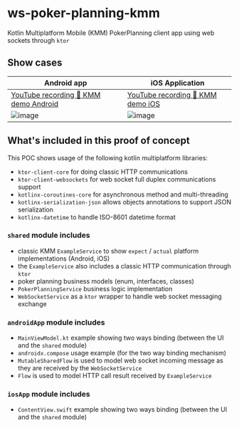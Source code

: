 # ws-poker-planning-kmm

Kotlin Multiplatform Mobile (KMM) PokerPlanning client app using web sockets through `ktor`

## Show cases

Android app | iOS Application
----------- | ---------------
[YouTube recording :cinema: KMM demo Android](https://youtu.be/h7QuT552yz4) | [YouTube recording :cinema: KMM demo iOS](https://youtu.be/6FaL07SfNAc)
![image](https://user-images.githubusercontent.com/3459255/196678460-11d479ba-21fc-4fc0-b85f-5ea8f2b38e40.png) | ![image](https://user-images.githubusercontent.com/3459255/196676728-e478e1b7-5a47-407d-8bbc-c3a2988b9cfc.png)


## What's included in this proof of concept

This POC shows usage of the following kotlin multiplatform libraries:

- `ktor-client-core` for doing classic HTTP communications
- `ktor-client-websockets` for web socket full duplex communications support
- `kotlinx-coroutines-core` for asynchronous method and multi-threading
- `kotlinx-serialization-json` allows objects annotations to support JSON serialization
- `kotlinx-datetime` to handle ISO-8601 datetime format

### `shared` module includes

- classic KMM `ExampleService` to show `expect` / `actual` platform implementations (Android, iOS)
- the `ExampleService` also includes a classic HTTP communication through `ktor`
- poker planning business models (enum, interfaces, classes)
- `PokerPlanningService` business logic implementation
- `WebSocketService` as a `ktor` wrapper to handle web socket messaging exchange

### `androidApp` module includes

- `MainViewModel.kt` example showing two ways binding (between the UI and the `shared` module)
- `androidx.compose` usage example (for the two way binding mechanism)
- `MutableSharedFlow` is used to model web socket incoming message as they are received by the `WebSocketService`
- `Flow` is used to model HTTP call result received by `ExampleService`

### `iosApp` module includes

- `ContentView.swift` example showing two ways binding (between the UI and the `shared` module)
